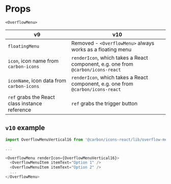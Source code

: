 # Props

`<OverflowMenu>`

| v9                                             | v10                                                                              |
| ---------------------------------------------- | -------------------------------------------------------------------------------- |
| `floatingMenu`                                 | Removed - `<OverflowMenu>` always works as a floating menu                       |
| `icon`, icon name from `carbon-icons`          | `renderIcon`, which takes a React component, e.g. one from `@carbon/icons-react` |
| `iconName`, icon data from `carbon-icons`      | `renderIcon`, which takes a React component, e.g. one from `@carbon/icons-react` |
| `ref` grabs the React class instance reference | `ref` grabs the trigger button                                                   |

## `v10` example

```javascript
import OverflowMenuVertical16 from '@carbon/icons-react/lib/overflow-menu--vertical/16';

...

<OverflowMenu renderIcon={OverflowMenuVertical16}>
  <OverflowMenuItem itemText="Option 1" />
  <OverflowMenuItem itemText="Option 2" />
  ...
</OverflowMenu>
```
